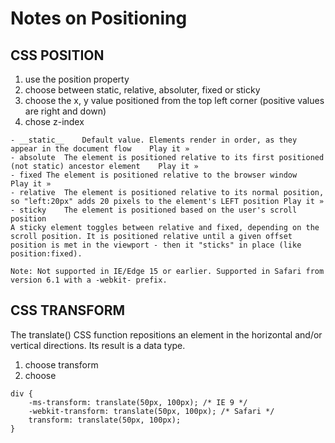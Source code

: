 # Notes on Positioning

## CSS POSITION

  1. use the position property
  2. choose between static, relative, absoluter, fixed or sticky
  3. choose the x, y value positioned from the top left corner (positive values are right and down)
  4. chose z-index

    - __static__	Default value. Elements render in order, as they appear in the document flow	Play it »
    - absolute	The element is positioned relative to its first positioned (not static) ancestor element	Play it »
    - fixed	The element is positioned relative to the browser window	Play it »
    - relative	The element is positioned relative to its normal position, so "left:20px" adds 20 pixels to the element's LEFT position	Play it »
    - sticky	The element is positioned based on the user's scroll position
    A sticky element toggles between relative and fixed, depending on the scroll position. It is positioned relative until a given offset position is met in the viewport - then it "sticks" in place (like position:fixed).

    Note: Not supported in IE/Edge 15 or earlier. Supported in Safari from version 6.1 with a -webkit- prefix.



## CSS TRANSFORM
The translate() CSS function repositions an element in the horizontal and/or vertical directions. Its result is a <transform-function> data type.
  1. choose transform
  2. choose 

```
div {
    -ms-transform: translate(50px, 100px); /* IE 9 */
    -webkit-transform: translate(50px, 100px); /* Safari */
    transform: translate(50px, 100px);
}
```
